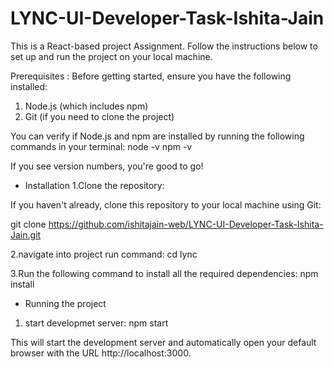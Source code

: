 # LYNC-UI-Developer-Task-Ishita-Jain


This is a React-based project Assignment. Follow the instructions below to set up and run the project on your local machine.

Prerequisites : 
Before getting started, ensure you have the following installed:

1. Node.js (which includes npm)
2. Git (if you need to clone the project)

You can verify if Node.js and npm are installed by running the following commands in your terminal:
node -v
npm -v

If you see version numbers, you're good to go!

* Installation
1.Clone the repository:

If you haven't already, clone this repository to your local machine using Git:

git clone https://github.com/ishitajain-web/LYNC-UI-Developer-Task-Ishita-Jain.git

2.navigate into project run command: 
cd lync

3.Run the following command to install all the required dependencies:
npm install

* Running the project

1. start developmet server:
   npm start

This will start the development server and automatically open your default browser with the URL http://localhost:3000.

